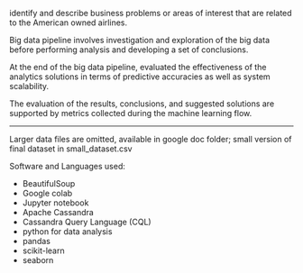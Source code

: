 identify and describe business problems or areas of interest that are related to
the American owned airlines. 

Big data pipeline involves investigation and exploration of the big data before
performing analysis and developing a set of conclusions.

At the end of the big data pipeline, evaluated the effectiveness of the analytics solutions in terms of
predictive accuracies as well as system scalability.

The evaluation of the results, conclusions, and suggested solutions are supported by metrics collected during the
machine learning flow.

---
Larger data files are omitted, available in google doc folder;
small version of final dataset in small_dataset.csv

Software and Languages used:
- BeautifulSoup
- Google colab
- Jupyter notebook
- Apache Cassandra
- Cassandra Query Language (CQL)
- python for data analysis
- pandas
- scikit-learn
- seaborn
